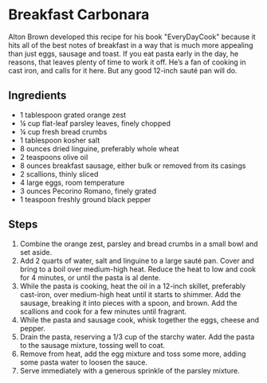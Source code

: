# Breakfast Carbonara
Alton Brown developed this recipe for his book "EveryDayCook" because it hits all of the best notes of breakfast in a way that is much more appealing than just eggs, sausage and toast. If you eat pasta early in the day, he reasons, that leaves plenty of time to work it off. He’s a fan of cooking in cast iron, and calls for it here. But any good 12-inch sauté pan will do.

## Ingredients
* 1 tablespoon grated orange zest
* ¼ cup flat-leaf parsley leaves, finely chopped
* ¼ cup fresh bread crumbs
* 1 tablespoon kosher salt
* 8 ounces dried linguine, preferably whole wheat
* 2 teaspoons olive oil
* 8 ounces breakfast sausage, either bulk or removed from its casings
* 2 scallions, thinly sliced
* 4 large eggs, room temperature
* 3 ounces Pecorino Romano, finely grated
* 1 teaspoon freshly ground black pepper

## Steps
1. Combine the orange zest, parsley and bread crumbs in a small bowl and set aside.
2. Add 2 quarts of water, salt and linguine to a large sauté pan. Cover and bring to a boil over medium-high heat. Reduce the heat to low and cook for 4 minutes, or until the pasta is al dente.
3. While the pasta is cooking, heat the oil in a 12-inch skillet, preferably cast-iron, over medium-high heat until it starts to shimmer. Add the sausage, breaking it into pieces with a spoon, and brown. Add the scallions and cook for a few minutes until fragrant.
4. While the pasta and sausage cook, whisk together the eggs, cheese and pepper.
5. Drain the pasta, reserving a 1/3 cup of the starchy water. Add the pasta to the sausage mixture, tossing well to coat.
6. Remove from heat, add the egg mixture and toss some more, adding some pasta water to loosen the sauce.
7. Serve immediately with a generous sprinkle of the parsley mixture.